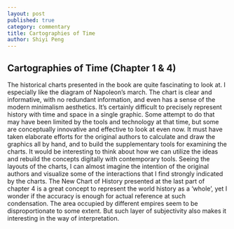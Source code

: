 ```yaml
---
layout: post
published: true
category: commentary
title: Cartographies of Time
author: Shiyi Peng
---
```

## Cartographies of Time (Chapter 1 & 4)

The historical charts presented in the book are quite fascinating to look at. I especially like the diagram of Napoleon’s march. The chart is clear and informative, with no redundant information, and even has a sense of the modern minimalism aesthetics. It’s certainly difficult to precisely represent history with time and space in a single graphic. Some attempt to do that may have been limited by the tools and technology at that time, but some are conceptually innovative and effective to look at even now. It must have taken elaborate efforts for the original authors to calculate and draw the graphics all by hand, and to build the supplementary tools for examining the charts. It would be interesting to think about how we can utilize the ideas and rebuild the concepts digitally with contemporary tools. Seeing the layouts of the charts, I can almost imagine the intention of the original authors and visualize some of the interactions that I find strongly indicated by the charts. The New Chart of History presented at the last part of chapter 4 is a great concept to represent the world history as a ‘whole’, yet I wonder if the accuracy is enough for actual reference at such condensation. The area occupied by different empires seem to be disproportionate to some extent. But such layer of subjectivity also makes it interesting in the way of interpretation.
